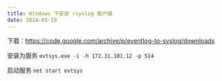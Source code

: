 ```yaml
---
title: Windows 下安装 rsyslog 客户端
date: 2024-05-19
---
```


下载：https://code.google.com/archive/p/eventlog-to-syslog/downloads

安装为服务 `evtsys.exe -i -h 172.31.101.12 -p 514`

启动服务 `net start evtsys`
